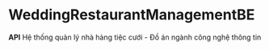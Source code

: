 # WeddingRestaurantManagementBE
__API__
Hệ thống quản lý nhà hàng tiệc cưới - Đồ án ngành công nghệ thông tin
